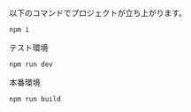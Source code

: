 以下のコマンドでプロジェクトが立ち上がります。

```node.js
npm i
```

テスト環境
```node.js
npm run dev
```

本番環境
```node.js
npm run build
```

